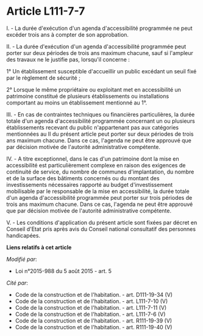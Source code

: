 # Article L111-7-7

I. - La durée d'exécution d'un agenda d'accessibilité programmée ne peut excéder trois ans à compter de son approbation.

II. - La durée d'exécution d'un agenda d'accessibilité programmée peut porter sur deux périodes de trois ans maximum chacune,
sauf si l'ampleur des travaux ne le justifie pas, lorsqu'il concerne :

1° Un établissement susceptible d'accueillir un public excédant un seuil fixé par le règlement de sécurité ;

2° Lorsque le même propriétaire ou exploitant met en accessibilité un patrimoine constitué de plusieurs établissements ou
installations comportant au moins un établissement mentionné au 1°.

III. - En cas de contraintes techniques ou financières particulières, la durée totale d'un agenda d'accessibilité programmée
concernant un ou plusieurs établissements recevant du public n'appartenant pas aux catégories mentionnées au II du présent
article peut porter sur deux périodes de trois ans maximum chacune. Dans ce cas, l'agenda ne peut être approuvé que par
décision   motivée de l'autorité administrative compétente.

IV. - A titre exceptionnel, dans le cas d'un patrimoine dont la mise en accessibilité est particulièrement complexe en raison
des exigences de continuité de service, du nombre de communes d'implantation, du nombre et de la surface des bâtiments
concernés ou du montant des investissements nécessaires rapporté au budget d'investissement mobilisable par le responsable de
la mise en accessibilité, la durée totale d'un agenda d'accessibilité programmée peut porter sur trois périodes de trois ans
maximum chacune. Dans ce cas, l'agenda ne peut être approuvé que par décision   motivée de l'autorité administrative
compétente.

V. - Les conditions d'application du présent article sont fixées par décret en Conseil d'Etat pris après avis du Conseil
national consultatif des personnes handicapées.

**Liens relatifs à cet article**

_Modifié par_:

  - Loi n°2015-988 du 5 août 2015 - art. 5

_Cité par_:

  - Code de la construction et de l'habitation. - art. D111-19-34 (V)
  - Code de la construction et de l'habitation. - art. L111-7-10 (V)
  - Code de la construction et de l'habitation. - art. L111-7-11 (V)
  - Code de la construction et de l'habitation. - art. L111-7-6 (V)
  - Code de la construction et de l'habitation. - art. R111-19-39 (V)
  - Code de la construction et de l'habitation. - art. R111-19-40 (V)
